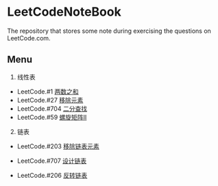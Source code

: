 # LeetCodeNoteBook
The repository that stores some note during exercising the questions on LeetCode.com.

## Menu

1. 线性表

+ LeetCode.#1 [两数之和](./Problems/LeetCode1两数之和.md)
+ LeetCode.#27 [移除元素](./Problems/LeetCode27移除元素.md)
+ LeetCode.#704 [二分查找](./Problems/LeetCode704二分查找.md)
+ LeetCode.#59 [螺旋矩阵II](./Problems/LeetCode59螺旋矩阵II.md)

2. 链表

+ LeetCode.#203 [移除链表元素](./Problems/LeetCode203移除链表元素.md)

+ LeetCode.#707 [设计链表](./Problems/LeetCode707设计链表.md)
+ LeetCode.#206 [反转链表](./Problems/LeetCode206反转链表.md)

  
